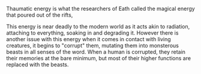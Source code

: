 Thaumatic energy is what the researchers of Eath called the magical energy that poured out of the rifts, 

This energy is near deadly to the modern world as it acts akin to radiation, attaching to everything, soaking in and degrading it.
However there is another issue with this energy when it comes in contact with living creatures, it begins to "corrupt" them,
mutating them into monsterous beasts in all senses of the word. When a human is corrupted, they retain their memories at the bare minimum, 
but most of their higher functions are replaced with the beasts.